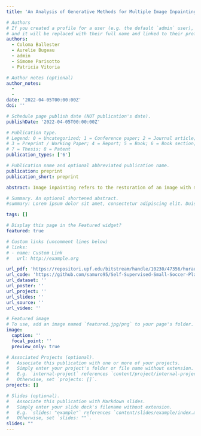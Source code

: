 ```yaml
---
title: 'An Analysis of Generative Methods for Multiple Image Inpainting'

# Authors
# If you created a profile for a user (e.g. the default `admin` user), write the username (folder name) here
# and it will be replaced with their full name and linked to their profile.
authors:
  - Coloma Ballester
  - Aurelie Bugeau
  - admin
  - Simone Parisotto
  - Patricia Vitoria

# Author notes (optional)
author_notes:
  - 
  - 
date: '2022-04-05T00:00:00Z'
doi: ''

# Schedule page publish date (NOT publication's date).
publishDate: '2022-04-05T00:00:00Z'

# Publication type.
# Legend: 0 = Uncategorized; 1 = Conference paper; 2 = Journal article;
# 3 = Preprint / Working Paper; 4 = Report; 5 = Book; 6 = Book section;
# 7 = Thesis; 8 = Patent
publication_types: ['6']

# Publication name and optional abbreviated publication name.
publication: preprint
publication_short: preprint

abstract: Image inpainting refers to the restoration of an image with missing regions in a way that is not detectable by the observer. The inpainting regions can be of any size and shape. This is an ill-posed inverse problem that does not have a unique solution. In this work, we focus on learning-based image completion methods for multiple and diverse inpainting which goal is to provide a set of distinct solutions for a given damaged image. These methods capitalize on the probabilistic nature of certain generative models to sample various solutions that coherently restore the missing content. Along the chapter, we will analyze the underlying theory and analyze the recent proposals for multiple inpainting. To investigate the pros and cons of each method, we present quantitative and qualitative comparisons, on common datasets, regarding both the quality and the diversity of the set of inpainted solutions. Our analysis allows us to identify the most successful generative strategies in both inpainting quality and inpainting diversity. This task is closely related to the learning of an accurate probability distribution of images. Depending on the dataset in use, the challenges that entail the training of such a model will be discussed through the analysis.

# Summary. An optional shortened abstract.
#summary: Lorem ipsum dolor sit amet, consectetur adipiscing elit. Duis posuere tellus ac convallis placerat. Proin tincidunt magna sed ex sollicitudin condimentum.

tags: []

# Display this page in the Featured widget?
featured: true

# Custom links (uncomment lines below)
# links:
# - name: Custom Link
#   url: http://example.org

url_pdf: 'https://repositori.upf.edu/bitstream/handle/10230/47356/hurault_mmsports_self.pdf?sequence=1&isAllowed=y'
url_code: 'https://github.com/samuro95/Self-Supervised-Small-Soccer-Player-Detection-Tracking'
url_dataset: ''
url_poster: ''
url_project: ''
url_slides: ''
url_source: ''
url_video: ''

# Featured image
# To use, add an image named `featured.jpg/png` to your page's folder.
image:
  caption: ''
  focal_point: ''
  preview_only: true

# Associated Projects (optional).
#   Associate this publication with one or more of your projects.
#   Simply enter your project's folder or file name without extension.
#   E.g. `internal-project` references `content/project/internal-project/index.md`.
#   Otherwise, set `projects: []`.
projects: []

# Slides (optional).
#   Associate this publication with Markdown slides.
#   Simply enter your slide deck's filename without extension.
#   E.g. `slides: "example"` references `content/slides/example/index.md`.
#   Otherwise, set `slides: ""`.
slides: ""
---
```

